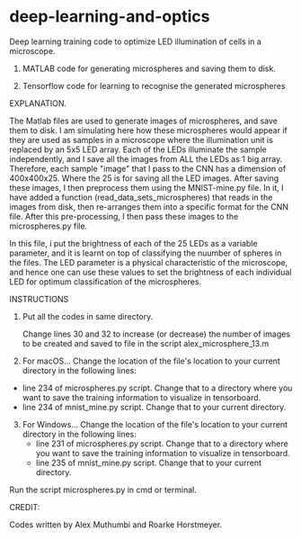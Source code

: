 # deep-learning-and-optics
Deep learning training code to optimize LED illumination of cells in a microscope.


1) MATLAB code for generating microspheres and saving them to disk. 

2) Tensorflow code for learning to recognise the generated microspheres

EXPLANATION.

The Matlab files are used to generate images of microspheres, and save them to disk. I am simulating here how these microspheres would appear if they are used as samples in a microscope where the illumination unit is replaced by an 5x5 LED array. Each of the LEDs illuminate the sample independently, and I save all the images from ALL the LEDs as 1 big array. Therefore, each sample "image" that I pass to the CNN has a dimension of 400x400x25. Where the 25 is for saving all the LED images.
After saving these images, I then preprocess them using the MNIST-mine.py file. In it, I have added a function (read_data_sets_microspheres) that reads in the images from disk, then re-arranges them into a specific format for the CNN file. After this pre-processing, I then pass these images to the microspheres.py file. 

In this file, i put the brightness of each of the 25 LEDs as a variable parameter, and it is learnt on top of classifying the nuumber of spheres in the files. The LED parameter is a physical characteristic of the microscope, and hence one can use these values to set the brightness of each individual LED for optimum classification of the microspheres. 

INSTRUCTIONS

 1) Put all the codes in same directory.
    
    Change lines 30 and 32 to increase (or decrease) the number of images to be created and saved to file in the script
    alex_microsphere_13.m

 2) For macOS... 
    Change the location of the file's location to your current directory in the following lines:
   - line 234 of microspheres.py script. Change that to a directory where you want to save the training information to visualize in tensorboard.
   - line 234 of mnist_mine.py script. Change that to your current directory.
     
  3) For Windows...
   Change the location of the file's location to your current directory in the following lines: 
     - line 231 of microspheres.py script. Change that to a directory where you want to save the training information to visualize in tensorboard.
     - line 235 of mnist_mine.py script. Change that to your current directory.
  
  
  Run the script microspheres.py in cmd or terminal.
  
  
  CREDIT:
  
  Codes written by Alex Muthumbi and Roarke Horstmeyer.
